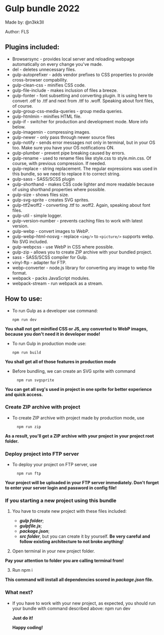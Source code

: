 # Gulp bundle 2022
Made by: @n3kk3ll

Author: FLS

## Plugins included:
* Browsersync - provides local server and reloading webpage automatically on every change you've made.
* del - deletes unnecessary files.
* gulp-autoprefixer - adds vendor prefixes to CSS properties to provide cross-browser compability.
* gulp-clean-css - minifies CSS code.
* gulp-file-include - makes inclusion of files a breeze.
* gulp-fonter - font subsetting and converting plugin. It is using here to convert .otf to .ttf and next from .ttf to .woff. Speaking about font files, of course.
* gulp-group-css-media-queries - group media queries.
* gulp-htmlmin - minifies HTML file.
* gulp-if - switcher for production and development mode. More info below.
* gulp-imagemin - compressing images.
* gulp-newer - only pass through newer source files
* gulp-notify - sends error messages not only in terminal, but in your OS too. Make sure you have your OS notifications ON.
* gulp-plumber - prevent pipe breaking caused by errors.
* gulp-rename - used to rename files like style.css to style.min.css. Of course, with previous compression. If needed.
* gulp-replace - string replacement. The regular expressions was used in this bundle, so we need to replace it to correct string.
* gulp-sass - SASS/SCSS plugin
* gulp-shorthand - makes CSS code lighter and more readable because of using shorthand properties where possible.
* gulp-size - shows files size.
* gulp-svg-sprite - creates SVG sprites.
* gulp-ttf2woff2 - converting .ttf to .woff2. Again, speaking about font files.
* gulp-util - simple logger.
* gulp-version-number - prevents caching files to work with latest version.
* gulp-webp - convert images to WebP.
* gulp-webp-html-nosvg - replace `<img/>` to `<picture/>` supports webp. No SVG included.
* gulp-webpcss - use WebP in CSS where possible.
* gulp-zip - allows you to create ZIP archive with your bundled project.
* sass - SASS/SCSS compiler for Gulp.
* vinyl-ftp - adapter for FTP.
* webp-converter - node.js library for converting any image to webp file format.
* webpack - packs JavaScript modules. 
* webpack-stream - run webpack as a stream.

## How to use:

  * To run Gulp as a developer use command:
  
        npm run dev
    
**You shall not get minified CSS or JS, any converted to WebP images, because you don't need it in developer mode!**
  * To run Gulp in production mode use: 
  
        npm run build
    
**You shall get all of those features in production mode**

* Before bundling, we can create an SVG sprite with command

        npm run svgsprite
  
**You can get all svg's used in project in one sprite for better experience and quick access.**

### Create ZIP archive with project

* To create ZIP archive with project made by production mode, use
    
        npm run zip
    
**As a result, you'll get a ZIP archive with your project in your project root folder.**

### Deploy project into FTP server

* To deploy your project on FTP server, use
    
        npm run ftp
    
**Your project will be uploaded in your FTP server immediately. Don't forget to enter your server login and password in config file!**

### If you starting a new project using this bundle

1. You have to create new project with these files included:

    * ***gulp folder***;
    * ***gulpfile.js***;
    * ***package.json***;
    * ***src folder***, but you can create it by yourself. **Be very careful and follow existing architecture to not broke anything!**
    
2. Open terminal in your new project folder.

**Pay your attention to folder you are calling terminal from!**

3. Run 
        npm i

**This command will install all dependencies scored in *package.json* file.**
### What next?
* If you have to work with your new project, as expected, you should run your bundle with command described above:
        npm run dev

    **Just do it!**
    
    **Happy coding!**
